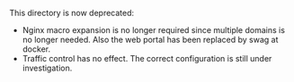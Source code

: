 This directory is now deprecated:
- Nginx macro expansion is no longer required since multiple domains is no longer needed. Also the web portal has been replaced by swag at docker.
- Traffic control has no effect. The correct configuration is still under investigation.
